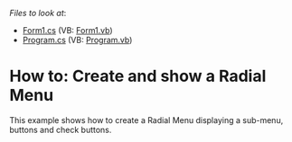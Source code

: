 <!-- default file list -->
*Files to look at*:

* [Form1.cs](./CS/CreateRadialMenu/Form1.cs) (VB: [Form1.vb](./VB/CreateRadialMenu/Form1.vb))
* [Program.cs](./CS/CreateRadialMenu/Program.cs) (VB: [Program.vb](./VB/CreateRadialMenu/Program.vb))
<!-- default file list end -->
# How to: Create and show a Radial Menu


<p>This example shows how to create a Radial Menu displaying a sub-menu, buttons and check buttons.</p>

<br/>



